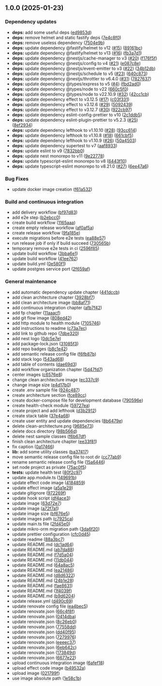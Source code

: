## 1.0.0 (2025-01-23)

### Dependency updates

* **deps:** add some useful deps ([ed9853d](https://github.com/andrea-acampora/nestjs-ddd-quickstarter/commit/ed9853d8eed963b5f6097e98a544eb5ec4d62fcc))
* **deps:** remove helmet and static fastify deps ([7e4c8f0](https://github.com/andrea-acampora/nestjs-ddd-quickstarter/commit/7e4c8f074370f4a3388d11b38e9ade6ea5bf98f6))
* **deps:** remove useless dependency ([7504e9b](https://github.com/andrea-acampora/nestjs-ddd-quickstarter/commit/7504e9bd1e3d4356a2d6dc30ce05009ccfd62abf))
* **deps:** update dependency @fastify/helmet to v12 ([#15](https://github.com/andrea-acampora/nestjs-ddd-quickstarter/issues/15)) ([89161bc](https://github.com/andrea-acampora/nestjs-ddd-quickstarter/commit/89161bc0b893211e410f0b2c0bc08c471b1d7638))
* **deps:** update dependency @fastify/helmet to v13 ([#16](https://github.com/andrea-acampora/nestjs-ddd-quickstarter/issues/16)) ([fb3a7d1](https://github.com/andrea-acampora/nestjs-ddd-quickstarter/commit/fb3a7d1dae8766e334bdb2c855da851035a8af20))
* **deps:** update dependency @nestjs/cache-manager to v3 ([#20](https://github.com/andrea-acampora/nestjs-ddd-quickstarter/issues/20)) ([f176f5f](https://github.com/andrea-acampora/nestjs-ddd-quickstarter/commit/f176f5f79ec98fe5b297887815efeaad57d5cebc))
* **deps:** update dependency @nestjs/config to v4 ([#21](https://github.com/andrea-acampora/nestjs-ddd-quickstarter/issues/21)) ([e087c8e](https://github.com/andrea-acampora/nestjs-ddd-quickstarter/commit/e087c8e4851b2f9812178ea059b19609b5eff98d))
* **deps:** update dependency @nestjs/event-emitter to v3 ([#22](https://github.com/andrea-acampora/nestjs-ddd-quickstarter/issues/22)) ([34b12db](https://github.com/andrea-acampora/nestjs-ddd-quickstarter/commit/34b12dbc0539f231013d0bc84cde33855dff1145))
* **deps:** update dependency @nestjs/schedule to v5 ([#23](https://github.com/andrea-acampora/nestjs-ddd-quickstarter/issues/23)) ([640c873](https://github.com/andrea-acampora/nestjs-ddd-quickstarter/commit/640c873ab65cdfd4f62854b52dd8b6b1c599b11e))
* **deps:** update dependency @nestjs/throttler to v6.4.0 ([#31](https://github.com/andrea-acampora/nestjs-ddd-quickstarter/issues/31)) ([7827637](https://github.com/andrea-acampora/nestjs-ddd-quickstarter/commit/7827637f5692f46a161d5891214dbd518ef8c938))
* **deps:** update dependency @types/express to v5 ([#4](https://github.com/andrea-acampora/nestjs-ddd-quickstarter/issues/4)) ([fbd2ad0](https://github.com/andrea-acampora/nestjs-ddd-quickstarter/commit/fbd2ad0966b7267e03fe5d0406a46d69ed14bcda))
* **deps:** update dependency @types/node to v22 ([660c5f0](https://github.com/andrea-acampora/nestjs-ddd-quickstarter/commit/660c5f0781e05ebf1199ae2f68aa84a68c6b6a4f))
* **deps:** update dependency @types/node to v22.10.9 ([#32](https://github.com/andrea-acampora/nestjs-ddd-quickstarter/issues/32)) ([42cc1cb](https://github.com/andrea-acampora/nestjs-ddd-quickstarter/commit/42cc1cbc5b16f201de5d6069b33bcb74ff7b0241))
* **deps:** update dependency effect to v3.12.5 ([#17](https://github.com/andrea-acampora/nestjs-ddd-quickstarter/issues/17)) ([c03f331](https://github.com/andrea-acampora/nestjs-ddd-quickstarter/commit/c03f331a18730cb9f7b612420a541e6a5a086264))
* **deps:** update dependency effect to v3.12.6 ([#29](https://github.com/andrea-acampora/nestjs-ddd-quickstarter/issues/29)) ([5092439](https://github.com/andrea-acampora/nestjs-ddd-quickstarter/commit/50924394a88f1b8857c430c59a2d17653a4b18a3))
* **deps:** update dependency effect to v3.12.7 ([#30](https://github.com/andrea-acampora/nestjs-ddd-quickstarter/issues/30)) ([922cb97](https://github.com/andrea-acampora/nestjs-ddd-quickstarter/commit/922cb97685f04d3cae4b79be234a5c2ea4bbbcc1))
* **deps:** update dependency eslint-config-prettier to v10 ([2c1ddb5](https://github.com/andrea-acampora/nestjs-ddd-quickstarter/commit/2c1ddb5cbe27ff74ae1aba527e542fc27079d9e9))
* **deps:** update dependency eslint-plugin-prettier to v5.2.3 ([#25](https://github.com/andrea-acampora/nestjs-ddd-quickstarter/issues/25)) ([8ef2934](https://github.com/andrea-acampora/nestjs-ddd-quickstarter/commit/8ef2934a213b205b490cbbbc46b0a2534b94820f))
* **deps:** update dependency lefthook to v1.10.10 ([#28](https://github.com/andrea-acampora/nestjs-ddd-quickstarter/issues/28)) ([93cc614](https://github.com/andrea-acampora/nestjs-ddd-quickstarter/commit/93cc614dc56f1ef213d3f7376f0bc13d3016d7ab))
* **deps:** update dependency lefthook to v1.10.8 ([#18](https://github.com/andrea-acampora/nestjs-ddd-quickstarter/issues/18)) ([661cbf5](https://github.com/andrea-acampora/nestjs-ddd-quickstarter/commit/661cbf5f1eb1a0d99e58a39e47f02bb76e32de22))
* **deps:** update dependency lefthook to v1.10.9 ([#26](https://github.com/andrea-acampora/nestjs-ddd-quickstarter/issues/26)) ([50a4503](https://github.com/andrea-acampora/nestjs-ddd-quickstarter/commit/50a4503e7e6616f3b088251ec5b21bd55ffda461))
* **deps:** update dependency supertest to v7 ([aaf8933](https://github.com/andrea-acampora/nestjs-ddd-quickstarter/commit/aaf89337c0b34c32efd79d898a83367d519ced4a))
* **deps:** update eslint to v9 ([7832bb0](https://github.com/andrea-acampora/nestjs-ddd-quickstarter/commit/7832bb01442dcae5e87fdde9fad0958c5ad6e5a5))
* **deps:** update nest monorepo to v11 ([9e22778](https://github.com/andrea-acampora/nestjs-ddd-quickstarter/commit/9e227784731ad9ab4eb2b3da3e00a7bc593a7187))
* **deps:** update typescript-eslint monorepo to v8 ([6443f10](https://github.com/andrea-acampora/nestjs-ddd-quickstarter/commit/6443f105d410c5b90a04a8abbd9b2a3db4506dde))
* **deps:** update typescript-eslint monorepo to v8.21.0 ([#27](https://github.com/andrea-acampora/nestjs-ddd-quickstarter/issues/27)) ([6ee47a6](https://github.com/andrea-acampora/nestjs-ddd-quickstarter/commit/6ee47a6fea4dcde508f17ef1ae6375fb06905213))

### Bug Fixes

* update docker image creation ([f61a532](https://github.com/andrea-acampora/nestjs-ddd-quickstarter/commit/f61a532b895cdd5e0c1f1e2c51a3641396379048))

### Build and continuous integration

* add delivery workflow ([bf97d83](https://github.com/andrea-acampora/nestjs-ddd-quickstarter/commit/bf97d83fa28dfa491e565769bf9f5f2ac3f162d4))
* add e2e step ([b2ebcc0](https://github.com/andrea-acampora/nestjs-ddd-quickstarter/commit/b2ebcc0d0efc0dc8ebacbc4455499e8ee6b355d5))
* create build workflow ([1165aaa](https://github.com/andrea-acampora/nestjs-ddd-quickstarter/commit/1165aaafd1aee73e4b63f20559fded0ae3a564a7))
* create empty release workflow ([af0af5a](https://github.com/andrea-acampora/nestjs-ddd-quickstarter/commit/af0af5a5a03f637a68ffc8c357c0a3c4a1ad56dd))
* create release workflow ([9fa185e](https://github.com/andrea-acampora/nestjs-ddd-quickstarter/commit/9fa185eb50c354c7fcc59cf698934f96893d5b0a))
* execute migrations before e2e tests ([ea88e57](https://github.com/andrea-acampora/nestjs-ddd-quickstarter/commit/ea88e574a1a672b30f4becd291fe02b8fa78f742))
* run release job if only if build succeed ([730565b](https://github.com/andrea-acampora/nestjs-ddd-quickstarter/commit/730565b14dbe7f565109e14c569a485edc6cf67e))
* temporary remove e2e tests in ci ([2596f85](https://github.com/andrea-acampora/nestjs-ddd-quickstarter/commit/2596f858b4e276426a4df7e195f89f67ca3dc8c8))
* update build workflow ([3bba6e1](https://github.com/andrea-acampora/nestjs-ddd-quickstarter/commit/3bba6e14987588f8fc96dc42d38b1688d9e8bbc7))
* update build workflow ([41ee762](https://github.com/andrea-acampora/nestjs-ddd-quickstarter/commit/41ee7626f6ac1a1eca3457feff25aa1b26d832bf))
* update build.yml ([0e580f1](https://github.com/andrea-acampora/nestjs-ddd-quickstarter/commit/0e580f10e7801749f91dc21d0659fba1b015a0f8))
* update postgres service port ([2f659af](https://github.com/andrea-acampora/nestjs-ddd-quickstarter/commit/2f659af32f3db385b97e67d657128bbae6e4021a))

### General maintenance

* add automatic dependency update chapter ([441dccb](https://github.com/andrea-acampora/nestjs-ddd-quickstarter/commit/441dccb6d1a9d1862505162f5c1a1d5b4521c363))
* add clean architecture chapter ([3928bf7](https://github.com/andrea-acampora/nestjs-ddd-quickstarter/commit/3928bf7b0913abae2fb3b90a925389282e53c3df))
* add clean architecture image ([bb8af71](https://github.com/andrea-acampora/nestjs-ddd-quickstarter/commit/bb8af718bab832bc5dae5f83ed251f13cbd7fce4))
* add continuous integration chapter ([afb7f42](https://github.com/andrea-acampora/nestjs-ddd-quickstarter/commit/afb7f42d3d27bf3bb4d63610cd96e61518c781da))
* add fp chapter ([11aaacf](https://github.com/andrea-acampora/nestjs-ddd-quickstarter/commit/11aaacfe5287cd1f511f2437864ede4a6c5db6de))
* add git flow image ([808ed42](https://github.com/andrea-acampora/nestjs-ddd-quickstarter/commit/808ed42674d7ae3440c8e723ccfb8d80c9dc438b))
* add http module to health module ([7105746](https://github.com/andrea-acampora/nestjs-ddd-quickstarter/commit/7105746cc0ff626ca9640e8fea7115b559b4e689))
* add instructions to readme ([c73a7ec](https://github.com/andrea-acampora/nestjs-ddd-quickstarter/commit/c73a7ec767aae053379ecfd5e05f0103d5141b07))
* add link to github repo ([7dbe320](https://github.com/andrea-acampora/nestjs-ddd-quickstarter/commit/7dbe3209f8d5d996bd48f6e4e43404468b3de909))
* add nest logo ([0dc5e7e](https://github.com/andrea-acampora/nestjs-ddd-quickstarter/commit/0dc5e7eac6680996adbd9a23c0ac2a328bbb89c2))
* add package-lock.json ([31085f3](https://github.com/andrea-acampora/nestjs-ddd-quickstarter/commit/31085f3b768224977a146d03087a93fbdbefee66))
* add repo badges ([b8c1e42](https://github.com/andrea-acampora/nestjs-ddd-quickstarter/commit/b8c1e42d7326d1cd6427378b0731c95cd7a264eb))
* add semantic release config file ([f6fb87b](https://github.com/andrea-acampora/nestjs-ddd-quickstarter/commit/f6fb87bfb9f804f34c14c412bbd313b836193917))
* add stack logo ([543ad68](https://github.com/andrea-acampora/nestjs-ddd-quickstarter/commit/543ad68ce3e2d35eef9dd8db78b6adcf15f38a6f))
* add table of contents ([dae69d3](https://github.com/andrea-acampora/nestjs-ddd-quickstarter/commit/dae69d396067d1b982ca622410293d8cec588b42))
* add workflow organization chapter ([5d47fd7](https://github.com/andrea-acampora/nestjs-ddd-quickstarter/commit/5d47fd744f4338b73ea04f90c646df8a92053519))
* center images ([c6576e8](https://github.com/andrea-acampora/nestjs-ddd-quickstarter/commit/c6576e8e45fe6e42b91482f57ad063de73afefc7))
* change clean architecture image ([ec337c9](https://github.com/andrea-acampora/nestjs-ddd-quickstarter/commit/ec337c97a88dd79bc797b9ab5179f54b2435b459))
* change image size ([e4d17b0](https://github.com/andrea-acampora/nestjs-ddd-quickstarter/commit/e4d17b0827285d472568479f07d6af83ca56f528))
* create .env sample file ([924c487](https://github.com/andrea-acampora/nestjs-ddd-quickstarter/commit/924c487c9e91ba5681c4b44618241b6dd3b8febd))
* create architecture section ([fce89cc](https://github.com/andrea-acampora/nestjs-ddd-quickstarter/commit/fce89cca5b24d4a3a99198e6876bb2cfd9ab6867))
* create docker-compose file for development database ([790596e](https://github.com/andrea-acampora/nestjs-ddd-quickstarter/commit/790596e6b9cc876ae1f9f553e6899ed681937130))
* create health-check module ([59727ea](https://github.com/andrea-acampora/nestjs-ddd-quickstarter/commit/59727ea1c069fbb272bc59912c1af6e54f12b3fd))
* create project and add lefthook ([d3b2912](https://github.com/andrea-acampora/nestjs-ddd-quickstarter/commit/d3b2912f336842515417d8159f39b55de10ea7aa))
* create stack table ([37e4a68](https://github.com/andrea-acampora/nestjs-ddd-quickstarter/commit/37e4a68114751eb75b740a4ef6a18827431a552e))
* create user entity and update dependencies ([8b6479e](https://github.com/andrea-acampora/nestjs-ddd-quickstarter/commit/8b6479ef0ebe785264ea9d4ee4bae3229d3eea9d))
* delete clean-architecture.png ([9685e73](https://github.com/andrea-acampora/nestjs-ddd-quickstarter/commit/9685e73941dfc597badd39081850dfdddf5fcffe))
* delete docs directory ([98b566d](https://github.com/andrea-acampora/nestjs-ddd-quickstarter/commit/98b566dcc4dece894d424562b91e75f8e951e5cf))
* delete nest sample classes ([f6b67df](https://github.com/andrea-acampora/nestjs-ddd-quickstarter/commit/f6b67dff462441aaa14a31dded3be0587c983846))
* finish clean architecture chapter ([ee33f81](https://github.com/andrea-acampora/nestjs-ddd-quickstarter/commit/ee33f8159bc00c1107419877ef09ba72355d4d33))
* fix caption ([0a17466](https://github.com/andrea-acampora/nestjs-ddd-quickstarter/commit/0a1746626229fdc25bb18cce2e335029a230b76f))
* **lib:** add some utility classes ([ba37417](https://github.com/andrea-acampora/nestjs-ddd-quickstarter/commit/ba374176ce9c878247bf3075ecbef22ca85f5429))
* move semantic release config file to root dir ([cc77ab9](https://github.com/andrea-acampora/nestjs-ddd-quickstarter/commit/cc77ab9f6975198158f947ef6e82a431756db45a))
* rename semantic release config file ([15a6446](https://github.com/andrea-acampora/nestjs-ddd-quickstarter/commit/15a6446f94e7f7e97c7905158a8a7e5e1fbf7b6e))
* set node project as private ([75ac0f5](https://github.com/andrea-acampora/nestjs-ddd-quickstarter/commit/75ac0f5a7174d86e190109dcf190ea8c4ad53267))
* **tests:** update health test ([80f2c97](https://github.com/andrea-acampora/nestjs-ddd-quickstarter/commit/80f2c97e03d06dc3f6228830bdd6a921cd897667))
* update app.module.ts ([149691b](https://github.com/andrea-acampora/nestjs-ddd-quickstarter/commit/149691be25ba898c8645c5ab690850ddcc8463f2))
* update effect code image ([4184859](https://github.com/andrea-acampora/nestjs-ddd-quickstarter/commit/4184859c5d86f2f1bf3460959ec755b79d68ef2c))
* update effect image ([a5a1e29](https://github.com/andrea-acampora/nestjs-ddd-quickstarter/commit/a5a1e29f67b4c73c0f1246cb588ff30ea4767062))
* update gitignore ([972269f](https://github.com/andrea-acampora/nestjs-ddd-quickstarter/commit/972269fbd7027151f5e8b3a7b2e3a9fbe8f11bcb))
* update hook script ([df4ace3](https://github.com/andrea-acampora/nestjs-ddd-quickstarter/commit/df4ace3438bdb45c5c35628ee4bad510065c45ee))
* update image ([63d72e7](https://github.com/andrea-acampora/nestjs-ddd-quickstarter/commit/63d72e750c9c0e156302320c689d29955578218c))
* update image ([a72f7a1](https://github.com/andrea-acampora/nestjs-ddd-quickstarter/commit/a72f7a10c37f3c6f7aab1ae25b4039da72955c0a))
* update image size ([bf676e5](https://github.com/andrea-acampora/nestjs-ddd-quickstarter/commit/bf676e58c0b6095f3be523761909248aea5e59b6))
* update images path ([c7925ca](https://github.com/andrea-acampora/nestjs-ddd-quickstarter/commit/c7925caf81e5e84ef38dd47c00447cb9faeb4a06))
* update main.ts file ([2fd45e0](https://github.com/andrea-acampora/nestjs-ddd-quickstarter/commit/2fd45e03c488951f71c271240d6d15e2f8715814))
* update mikro-orm migration path ([3da6f20](https://github.com/andrea-acampora/nestjs-ddd-quickstarter/commit/3da6f20916f053f08a89b9099d08ac8fb09d3f32))
* update prettier configuration ([cfc0d45](https://github.com/andrea-acampora/nestjs-ddd-quickstarter/commit/cfc0d457cfc6c78a7c40cf2984cbd67eb3676216))
* update readme ([88a3bc7](https://github.com/andrea-acampora/nestjs-ddd-quickstarter/commit/88a3bc7c36b699a2458446180ce9712b95468e85))
* update README.md ([dc1ad64](https://github.com/andrea-acampora/nestjs-ddd-quickstarter/commit/dc1ad64d776de9bd83b5dd082c7a93c03a11ba88))
* update README.md ([ab7da88](https://github.com/andrea-acampora/nestjs-ddd-quickstarter/commit/ab7da8868e3ad39aeb25a65cad35b800032fc017))
* update README.md ([f7d5a04](https://github.com/andrea-acampora/nestjs-ddd-quickstarter/commit/f7d5a04a7c6808fc72a841de7ee993e55e28505e))
* update README.md ([11db044](https://github.com/andrea-acampora/nestjs-ddd-quickstarter/commit/11db044d4e16f69341bf7aa3d020c7d3269b6771))
* update README.md ([64a8ac5](https://github.com/andrea-acampora/nestjs-ddd-quickstarter/commit/64a8ac5d13f1334760c0701ac91f6321eb28649f))
* update README.md ([ea21486](https://github.com/andrea-acampora/nestjs-ddd-quickstarter/commit/ea214864ff01292d5325ce3acebc5feaeecd6800))
* update README.md ([d8d6322](https://github.com/andrea-acampora/nestjs-ddd-quickstarter/commit/d8d632268074ffa53f80ec9a824bc21a18d2cd8d))
* update README.md ([24b1e28](https://github.com/andrea-acampora/nestjs-ddd-quickstarter/commit/24b1e28a60e964b3f8b7cf0ceccd6d9e9f71129e))
* update README.md ([fae8631](https://github.com/andrea-acampora/nestjs-ddd-quickstarter/commit/fae86311f27fd2f8abf917234729b4d0913675b0))
* update README.md ([1f4039f](https://github.com/andrea-acampora/nestjs-ddd-quickstarter/commit/1f4039f06ae55f4ec7851a9f8b49c38aa7e5d524))
* update README.md ([b9d6204](https://github.com/andrea-acampora/nestjs-ddd-quickstarter/commit/b9d6204135bea8679ec6f4dac91dfc89b4ae42c2))
* update release.yml ([d490c69](https://github.com/andrea-acampora/nestjs-ddd-quickstarter/commit/d490c699a67cd3947dbb34f1799669a42a40618b))
* update renovate config file ([ea4bec5](https://github.com/andrea-acampora/nestjs-ddd-quickstarter/commit/ea4bec540ab44b2883a6c2ec778bb7d6108d8253))
* update renovate.json ([66c4f8f](https://github.com/andrea-acampora/nestjs-ddd-quickstarter/commit/66c4f8f8ca94ee91faab0d5f6baaee2c11b853df))
* update renovate.json ([0414dba](https://github.com/andrea-acampora/nestjs-ddd-quickstarter/commit/0414dbae6ec547faf2d7cebbc85b00cc76c5d812))
* update renovate.json ([8c26eb0](https://github.com/andrea-acampora/nestjs-ddd-quickstarter/commit/8c26eb0659c35df9d98da342618a33ee2b5ab965))
* update renovate.json ([77558dd](https://github.com/andrea-acampora/nestjs-ddd-quickstarter/commit/77558dd06c4cb3895e5f40d6cd5a14541d4ede5f))
* update renovate.json ([dd40f95](https://github.com/andrea-acampora/nestjs-ddd-quickstarter/commit/dd40f953761da8fcebf219b224fdd340197faf98))
* update renovate.json ([7279976](https://github.com/andrea-acampora/nestjs-ddd-quickstarter/commit/727997686c0e6083148bda5e1bc25c7e319fa9c5))
* update renovate.json ([eeeec37](https://github.com/andrea-acampora/nestjs-ddd-quickstarter/commit/eeeec37aab8269731d4e035e8d6a2322d36157be))
* update renovate.json ([6eb642c](https://github.com/andrea-acampora/nestjs-ddd-quickstarter/commit/6eb642c2a055915270b3fe467c716099ce8bdf52))
* update renovate.json ([173849d](https://github.com/andrea-acampora/nestjs-ddd-quickstarter/commit/173849d1cd63007c120ad4447b33840c2a60145e))
* update renovate.json ([6677e22](https://github.com/andrea-acampora/nestjs-ddd-quickstarter/commit/6677e22a00f6f330142560cd28f9455a003c752c))
* upload continuous integration image ([6afef18](https://github.com/andrea-acampora/nestjs-ddd-quickstarter/commit/6afef18e358dcd6471eaa27cbd7c2a79d274d1d2))
* upload effect code image ([b49532a](https://github.com/andrea-acampora/nestjs-ddd-quickstarter/commit/b49532aceca906218253cf6a6d2c4f0cf931f954))
* upload image ([021799f](https://github.com/andrea-acampora/nestjs-ddd-quickstarter/commit/021799f3918f2a5443f92e7866c26aa7e030cf9b))
* use image absolute path ([1e58c1b](https://github.com/andrea-acampora/nestjs-ddd-quickstarter/commit/1e58c1bb79268c85e1ab5f9b54d94ca98e64c501))
